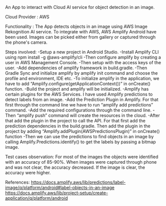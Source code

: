 An App to interact with Cloud AI service for object detection in an image.

Cloud Provider : AWS

Functionality : The App detects objects in an image using AWS Image Rekognition AI service. To integrate with AWS, AWS Amplify Android have been used. Images can be picked either from gallery or captured through the phone's camera.

Steps involved:
-Setup a new project in Android Studio.
-Install Amplify CLI using npm install -g @aws-amplify/cli
-Then configure amplify by creating a user in AWS Management Console.
-Then setup with the access keys of the user.
-Add dependencies of amplify framework in build.gradle.
-Then Gradle Sync and initialize amplify by amplify init command and choose the profile and environment, IDE etc.
-To initialize amplify in the application, we have to add “Amplify.configure(getApplicationContext())” in onCreate() function.
-Build the project and amplify will be initialized.
-Amplify has certain plugins for the AWS Services. I have used Amplify predictions to detect labels from an image.
-Add the Prediction Plugin in Amplify. For that first through the command line we have to run “amplify add predictions” command.
-Add the required configurations through the command line.
-Then “amplify push” command will create the resources in the cloud.
-After that add the plugin in the project to call the API. For that first add the prediction dependencies in the build.gradle. Then add the plugin in the project by adding “Amplify.addPlugin(AWSPredictionsPlugin)” in onCreate() function
-Then we can use the predictions to find objects in an image by calling Amplify.Predictions.identify() to get the labels by passing a bitmap image.

Test cases observation:
For most of the images the objects were identified with an accuracy of 85-90%. When images were captured through phone and was not clear, the accuracy decreased. If the image is clear, the accuracy were higher.

References:
https://docs.amplify.aws/lib/predictions/label-image/q/platform/android#label-objects-in-an-image
https://docs.amplify.aws/lib/project-setup/create-application/q/platform/android
